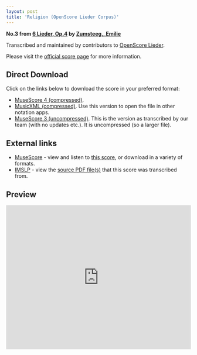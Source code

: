 ```yaml
---
layout: post
title: 'Religion (OpenScore Lieder Corpus)'
---
```


__No.3 from [6 Lieder, Op.4](https://fourscoreandmore.org/OpenScore/Zumsteeg%2C_Emilie/6_Lieder%2C_Op.4/) by [Zumsteeg,_Emilie](https://fourscoreandmore.org/OpenScore/Zumsteeg%2C_Emilie)__

Transcribed and maintained by contributors to [OpenScore Lieder].

Please visit the [official score page] for more information.

[official score page]: https://musescore.com/openscore-lieder-corpus/scores/6162644
[OpenScore Lieder]: https://musescore.com/openscore-lieder-corpus

## Direct Download

Click on the links below to download the score in your preferred format:
- [MuseScore 4 (compressed)](https://fourscoreandmore.org/OpenScore/Zumsteeg%2C_Emilie/6_Lieder%2C_Op.4/3_Religion.mscz).
- [MusicXML (compressed)](https://fourscoreandmore.org/OpenScore/Zumsteeg%2C_Emilie/6_Lieder%2C_Op.4/3_Religion.mxl). Use this version to open the file in other notation apps.
- [MuseScore 3 (uncompressed)](https://raw.githubusercontent.com/OpenScore/Lieder/refs/heads/main/scores/Zumsteeg%2C_Emilie/6_Lieder%2C_Op.4/3_Religion/lc6162644.mscx). This is the version as transcribed by our team (with no updates etc.). It is uncompressed (so a larger file).

## External links

- [MuseScore] - view and listen to [this score][MuseScore], or download in a variety of formats.
- [IMSLP] - view the [source PDF file(s)][IMSLP] that this score was transcribed from.

[MuseScore]: https://musescore.com/score/6162644
[IMSLP]: https://imslp.org/wiki/Special:ReverseLookup/619876

## Preview

<iframe width="100%" height="394" src="https://musescore.com/openscore-lieder-corpus/scores/6162644/embed" frameborder="0" allowfullscreen allow="autoplay; fullscreen"></iframe>
